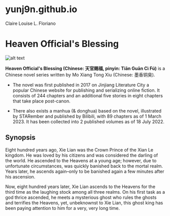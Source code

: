 # yunj9n.github.io
Claire Louise L. Floriano

#  **Heaven Official's Blessing**

![alt text](https://pbs.twimg.com/media/E9uw2ivWEAQABpB.jpg)

**Heaven Official's Blessing (Chinese: 天官赐福, pinyin: Tiān Guān Cì Fú)**
is a Chinese novel series written by Mo Xiang Tong Xiu (Chinese: 墨香铜臭). 

-  The novel was first published in 2017 on Jinjiang Literature City a popular Chinese website for publishing and serializing online fiction. It consists of 244 chapters and an additional five stories in eight chapters that take place post-canon.

-  There also exists a manhua (& donghua) based on the novel, illustrated by STARember and published by Bilibili, with 89 chapters as of 1 March 2023. It has been collected into 2 published volumes as of 18 July 2022.


## **Synopsis**

Eight hundred years ago, Xie Lian was the Crown Prince of the Xian Le kingdom. He was loved by his citizens and was considered the darling of the world. He ascended to the Heavens at a young age; however, due to unfortunate circumstances, was quickly banished back to the mortal realm. Years later, he ascends again–only to be banished again a few minutes after his ascension.

Now, eight hundred years later, Xie Lian ascends to the Heavens for the third time as the laughing stock among all three realms. On his first task as a god thrice ascended, he meets a mysterious ghost who rules the ghosts and terrifies the Heavens, yet, unbeknownst to Xie Lian, this ghost king has been paying attention to him for a very, very long time.

